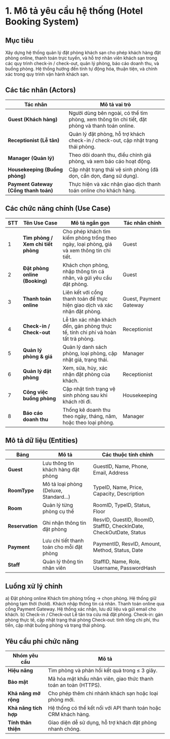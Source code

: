 # 1. Mô tả yêu cầu hệ thống (Hotel Booking System)
## Mục tiêu
Xây dựng hệ thống quản lý đặt phòng khách sạn cho phép khách hàng đặt phòng online, thanh toán trực tuyến, và hỗ trợ nhân viên khách sạn trong các quy trình check-in / check-out, quản lý phòng, báo cáo doanh thu, và buồng phòng.
Hệ thống hướng đến tính tự động hóa, thuận tiện, và chính xác trong quy trình vận hành khách sạn.
## Các tác nhân (Actors)
| Tác nhân                              | Mô tả vai trò                                                                                   |
| ------------------------------------- | ----------------------------------------------------------------------------------------------- |
| **Guest (Khách hàng)**                | Người dùng bên ngoài, có thể tìm phòng, xem thông tin chi tiết, đặt phòng và thanh toán online. |
| **Receptionist (Lễ tân)**             | Quản lý đặt phòng, hỗ trợ khách check-in / check-out, cập nhật trạng thái phòng.                |
| **Manager (Quản lý)**                 | Theo dõi doanh thu, điều chỉnh giá phòng, và xem báo cáo hoạt động.                             |
| **Housekeeping (Buồng phòng)**        | Cập nhật trạng thái vệ sinh phòng (đã dọn, cần dọn, đang sử dụng).                              |
| **Payment Gateway (Cổng thanh toán)** | Thực hiện và xác nhận giao dịch thanh toán online cho khách hàng.                               |

## Các chức năng chính (Use Case)
| STT | Tên Use Case                       | Mô tả ngắn gọn                                                                            | Tác nhân chính         |
| --- | ---------------------------------- | ----------------------------------------------------------------------------------------- | ---------------------- |
| 1   | **Tìm phòng / Xem chi tiết phòng** | Cho phép khách tìm kiếm phòng trống theo ngày, loại phòng, giá và xem thông tin chi tiết. | Guest                  |
| 2   | **Đặt phòng online (Booking)**     | Khách chọn phòng, nhập thông tin cá nhân, và gửi yêu cầu đặt phòng.                       | Guest                  |
| 3   | **Thanh toán online**              | Liên kết với cổng thanh toán để thực hiện giao dịch và xác nhận đặt phòng.                | Guest, Payment Gateway |
| 4   | **Check-in / Check-out**           | Lễ tân xác nhận khách đến, gán phòng thực tế, tính chi phí và hoàn tất trả phòng.         | Receptionist           |
| 5   | **Quản lý phòng & giá**            | Quản lý danh sách phòng, loại phòng, cập nhật giá, trạng thái.                            | Manager                |
| 6   | **Quản lý đặt phòng**              | Xem, sửa, hủy, xác nhận đặt phòng của khách.                                              | Receptionist           |
| 7   | **Công việc buồng phòng**          | Cập nhật tình trạng vệ sinh phòng sau khi khách rời đi.                                   | Housekeeping           |
| 8   | **Báo cáo doanh thu**              | Thống kê doanh thu theo ngày, tháng, năm, hoặc theo loại phòng.                           | Manager                |

## Mô tả dữ liệu (Entities)
| Bảng            | Mô tả                                     | Các thuộc tính chính                                                |
| --------------- | ----------------------------------------- | ------------------------------------------------------------------- |
| **Guest**       | Lưu thông tin khách hàng đặt phòng        | GuestID, Name, Phone, Email, Address                                |
| **RoomType**    | Mô tả loại phòng (Deluxe, Standard...)    | TypeID, Name, Price, Capacity, Description                          |
| **Room**        | Quản lý từng phòng cụ thể                 | RoomID, TypeID, Status, Floor                                       |
| **Reservation** | Ghi nhận thông tin đặt phòng              | ResvID, GuestID, RoomID, StaffID, CheckInDate, CheckOutDate, Status |
| **Payment**     | Lưu chi tiết thanh toán cho mỗi đặt phòng | PaymentID, ResvID, Amount, Method, Status, Date                     |
| **Staff**       | Quản lý thông tin nhân viên               | StaffID, Name, Role, Username, PasswordHash                         |

## Luồng xử lý chính
a) Đặt phòng online
Khách tìm phòng trống → chọn phòng.
Hệ thống giữ phòng tạm thời (hold).
Khách nhập thông tin cá nhân.
Thanh toán online qua cổng Payment Gateway.
Hệ thống xác nhận, lưu dữ liệu và gửi email cho khách.
b) Check-in / Check-out
Lễ tân tra cứu mã đặt phòng.
Check-in: gán phòng thực tế, cập nhật trạng thái phòng
Check-out: tính tổng chi phí, thu tiền, cập nhật buồng phòng và trạng thái phòng.
## Yêu cầu phi chức năng
| Nhóm yêu cầu          | Mô tả                                                            |
| --------------------- | ---------------------------------------------------------------- |
| **Hiệu năng**         | Tìm phòng và phản hồi kết quả trong ≤ 3 giây.                    |
| **Bảo mật**           | Mã hóa mật khẩu nhân viên, giao thức thanh toán an toàn (HTTPS). |
| **Khả năng mở rộng**  | Cho phép thêm chi nhánh khách sạn hoặc loại phòng mới.           |
| **Khả năng tích hợp** | Hệ thống có thể kết nối với API thanh toán hoặc CRM khách hàng.  |
| **Tính thân thiện**   | Giao diện dễ sử dụng, hỗ trợ khách đặt phòng nhanh chóng.        |

